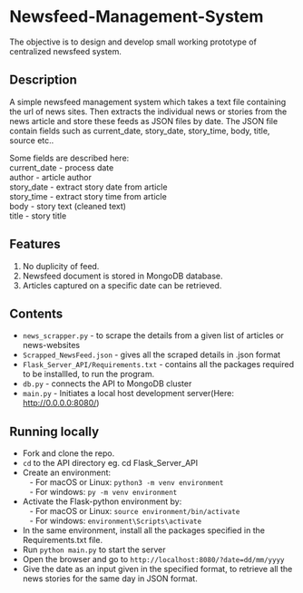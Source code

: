 # Newsfeed-Management-System
The objective is to design and develop small working prototype of centralized newsfeed system.

## Description
A simple newsfeed management system which takes a text file containing the url of news sites.
Then extracts the individual news or stories from the news article and store these feeds as JSON files by date.
The JSON file contain fields such as current_date, story_date, story_time, body, title, source etc..

Some fields are described here:<br /> 
current_date - process date<br /> 
author - article author<br /> 
story_date - extract story date from article<br /> 
story_time - extract story time from article <br /> 
body - story text (cleaned text)<br /> 
title - story title<br /> 

## Features
1. No duplicity of feed.
2. Newsfeed document is stored in MongoDB database.
3. Articles captured on a specific date can be retrieved.

## Contents
* `news_scrapper.py` - to scrape the details from a given list of articles or news-websites
* `Scrapped_NewsFeed.json` - gives all the scraped details in .json format
* `Flask_Server_API/Requirements.txt` - contains all the packages required to be installled, to run the program.
* `db.py` - connects the API to MongoDB cluster 
* `main.py` - Initiates a local host development server(Here: http://0.0.0.0:8080/)

## Running locally
* Fork and clone the repo.
* `cd` to the API directory eg. cd Flask_Server_API
* Create an environment: <br />
   &nbsp;&nbsp;  - For macOS or Linux: `python3 -m venv environment` <br />
   &nbsp;&nbsp;  - For windows: `py -m venv environment`
* Activate the Flask-python environment by: <br /> 
   &nbsp;&nbsp;  - For macOS or Linux:  `source environment/bin/activate` <br />
   &nbsp;&nbsp;  - For windows: `environment\Scripts\activate`
* In the same environment, install all the packages specified in the Requirements.txt file.
* Run `python main.py` to start the server
* Open the browser and go to `http://localhost:8080/?date=dd/mm/yyyy`
* Give the date as an input given in the specified format, to retrieve all the news stories for the same day in JSON format.
